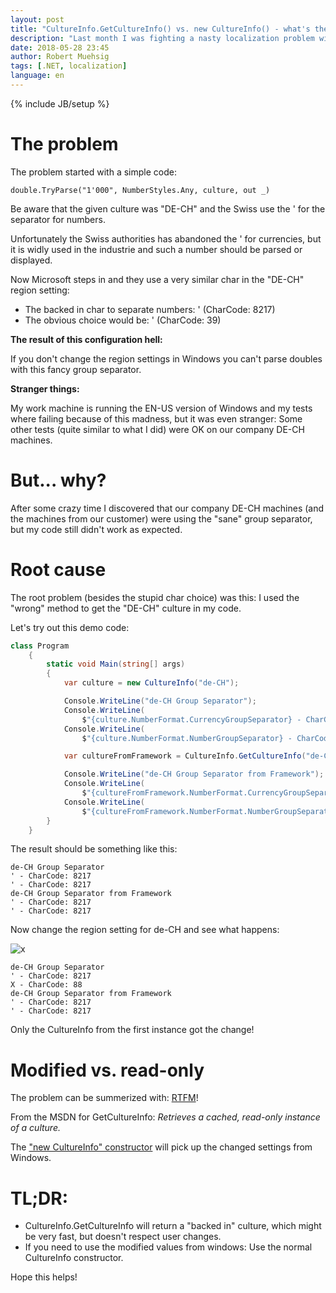 ```yaml
---
layout: post
title: "CultureInfo.GetCultureInfo() vs. new CultureInfo() - what's the difference?"
description: "Last month I was fighting a nasty localization problem with number group separators. If you are dealing with localizations you should know the different behavior of GetCulture() vs new CultureInfo()."
date: 2018-05-28 23:45
author: Robert Muehsig
tags: [.NET, localization]
language: en
---
```

{% include JB/setup %}

# The problem

The problem started with a simple code:

    double.TryParse("1'000", NumberStyles.Any, culture, out _)

Be aware that the given culture was "DE-CH" and the Swiss use the ' for the separator for numbers. 

Unfortunately the Swiss authorities has abandoned the ' for currencies, but it is widly used in the industrie and such a number should be parsed or displayed.

Now Microsoft steps in and they use a very similar char in the "DE-CH" region setting:

* The backed in char to separate numbers: ' (CharCode: 8217)
* The obvious choice would be: ' (CharCode: 39)

__The result of this configuration hell:__

If you don't change the region settings in Windows you can't parse doubles with this fancy group separator. 

__Stranger things:__

My work machine is running the EN-US version of Windows and my tests where failing because of this madness, but it was even stranger: Some other tests (quite similar to what I did) were OK on our company DE-CH machines.

# But... why?

After some crazy time I discovered that our company DE-CH machines (and the machines from our customer) were using the "sane" group separator, but my code still didn't work as expected.

# Root cause

The root problem (besides the stupid char choice) was this: I used the "wrong" method to get the "DE-CH" culture in my code. 

Let's try out this demo code:

```csharp
class Program
    {
        static void Main(string[] args)
        {
            var culture = new CultureInfo("de-CH");

            Console.WriteLine("de-CH Group Separator");
            Console.WriteLine(
                $"{culture.NumberFormat.CurrencyGroupSeparator} - CharCode: {(int) char.Parse(culture.NumberFormat.CurrencyGroupSeparator)}");
            Console.WriteLine(
                $"{culture.NumberFormat.NumberGroupSeparator} - CharCode: {(int) char.Parse(culture.NumberFormat.NumberGroupSeparator)}");

            var cultureFromFramework = CultureInfo.GetCultureInfo("de-CH");

            Console.WriteLine("de-CH Group Separator from Framework");
            Console.WriteLine(
                $"{cultureFromFramework.NumberFormat.CurrencyGroupSeparator} - CharCode: {(int)char.Parse(cultureFromFramework.NumberFormat.CurrencyGroupSeparator)}");
            Console.WriteLine(
                $"{cultureFromFramework.NumberFormat.NumberGroupSeparator} - CharCode: {(int)char.Parse(cultureFromFramework.NumberFormat.NumberGroupSeparator)}");
        }
    }
```

The result should be something like this: 

```
de-CH Group Separator
' - CharCode: 8217
' - CharCode: 8217
de-CH Group Separator from Framework
' - CharCode: 8217
' - CharCode: 8217
```

Now change the region setting for de-CH and see what happens:

![x]({{BASE_PATH}}/assets/md-images/2018-05-28/regionsettings.png "Changed region settings")

```
de-CH Group Separator
' - CharCode: 8217
X - CharCode: 88
de-CH Group Separator from Framework
' - CharCode: 8217
' - CharCode: 8217
```

Only the CultureInfo from the first instance got the change!

# Modified vs. read-only

The problem can be summerized with: [RTFM](https://msdn.microsoft.com/en-us/library/system.globalization.cultureinfo.getcultureinfo(v=vs.110).aspx)!

From the MSDN for GetCultureInfo: *Retrieves a cached, read-only instance of a culture.*

The ["new CultureInfo" constructor](https://msdn.microsoft.com/en-us/library/205h6kwc(v=vs.110).aspx) will pick up the changed settings from Windows.

# TL;DR:

* CultureInfo.GetCultureInfo will return a "backed in" culture, which might be very fast, but doesn't respect user changes.
* If you need to use the modified values from windows: Use the normal CultureInfo constructor.

Hope this helps!
